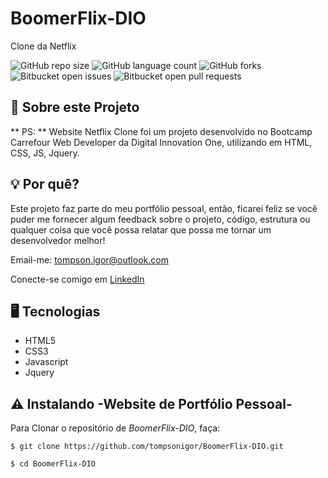 # BoomerFlix-DIO

Clone da Netflix

![GitHub repo size](https://img.shields.io/github/repo-size/iuricode/README-template?style=for-the-badge)
![GitHub language count](https://img.shields.io/github/languages/count/iuricode/README-template?style=for-the-badge)
![GitHub forks](https://img.shields.io/github/forks/iuricode/README-template?style=for-the-badge)
![Bitbucket open issues](https://img.shields.io/bitbucket/issues/iuricode/README-template?style=for-the-badge)
![Bitbucket open pull requests](https://img.shields.io/bitbucket/pr-raw/iuricode/README-template?style=for-the-badge)

<!--
<a><img height="275" src="#" alt="img-mob-1"></a>
<a><img height="275" src="#" alt="img-mob-2"></a>
<a><img height="275" src="#" alt="img-mob-3"></a>
<a><img height="275" src="#" alt="img-mob-4"></a>
<a><img height="275" src="#" alt="img-mob-5"></a>
<a><img height="275" src="#" alt="img-mob-6"></a>


> Se você quiser dar uma olhada em todas as telas em vídeo demo, elas estão [aqui](https://www.youtube.com/watch?v=rQwTygUOBcg).

-->
## 📌 Sobre este Projeto

** PS: ** Website Netflix Clone foi um projeto desenvolvido no Bootcamp Carrefour Web Developer da Digital Innovation One, utilizando em HTML, CSS, JS, Jquery.

## 💡 Por quê?

Este projeto faz parte do meu portfólio pessoal, então, ficarei feliz se você puder me fornecer algum feedback sobre o projeto, código, estrutura ou qualquer coisa que você possa relatar que possa me tornar um desenvolvedor melhor!

Email-me: tompson.igor@outlook.com

Conecte-se comigo em [LinkedIn](https://www.linkedin.com/in/igor-tompson-a53987137/)

## 🖥️ Tecnologias

- HTML5
- CSS3
- Javascript
- Jquery

## ⚠️ Instalando -Website de Portfólio Pessoal-

Para Clonar o repositório de *BoomerFlix-DIO*, faça:

```
$ git clone https://github.com/tompsonigor/BoomerFlix-DIO.git

$ cd BoomerFlix-DIO
```

